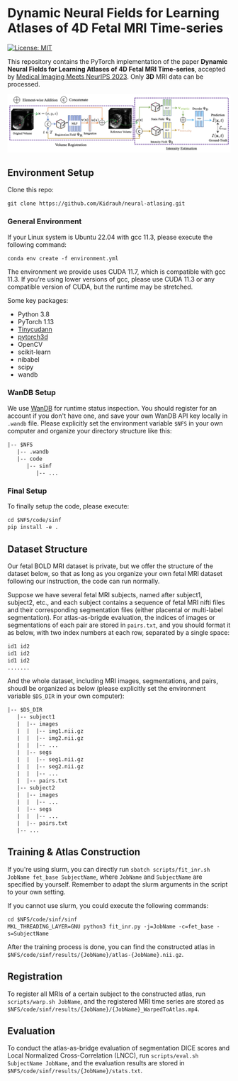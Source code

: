 # Dynamic Neural Fields for Learning Atlases of 4D Fetal MRI Time-series

[![License: MIT](https://img.shields.io/badge/License-MIT-yellow.svg)](https://github.com/clintonjwang/sinf/blob/main/LICENSE)

This repository contains the PyTorch implementation of the paper **Dynamic Neural Fields for Learning Atlases of 4D Fetal MRI Time-series**, accepted by [Medical Imaging Meets NeurIPS 2023](https://sites.google.com/view/med-neurips2023). Only **3D** MRI data can be processed.

![img](teaser.png)

## Environment Setup

Clone this repo:

```shell
git clone https://github.com/Kidrauh/neural-atlasing.git
```

### General Environment

If your Linux system is Ubuntu 22.04 with gcc 11.3, please execute the following command:

```shell
conda env create -f environment.yml
```

The environment we provide uses CUDA 11.7, which is compatible with gcc 11.3. If you're using lower versions of gcc, please use CUDA 11.3 or any compatible version of CUDA, but the runtime may be stretched.

Some key packages:

- Python 3.8
- PyTorch 1.13
- [Tinycudann](https://github.com/NVlabs/tiny-cuda-nn)
- [pytorch3d](https://github.com/facebookresearch/pytorch3d/blob/main/INSTALL.md)
- OpenCV
- scikit-learn
- nibabel
- scipy
- wandb

### WanDB Setup

We use [WanDB](https://wandb.ai/) for runtime status inspection. You should register for an account if you don't have one, and save your own WanDB API key locally in `.wandb` file. Please explicitly set the environment variable `$NFS` in your own computer and organize your directory structure like this:

```
|-- $NFS
   |-- .wandb
   |-- code
      |-- sinf
         |-- ...
```

### Final Setup

To finally setup the code, please execute:

```shell
cd $NFS/code/sinf
pip install -e .
```

## Dataset Structure

Our fetal BOLD MRI dataset is private, but we offer the structure of the dataset below, so that as long as you organize your own fetal MRI dataset following our instruction, the code can run normally.

Suppose we have several fetal MRI subjects, named after subject1, subject2, etc., and each subject contains a sequence of fetal MRI nifti files and their corresponding segmentation files (either placental or multi-label segmentation). For atlas-as-brigde evaluation, the indices of images or segmentations of each pair are stored in `pairs.txt`, and you should format it as below, with two index numbers at each row, separated by a single space:

```
id1 id2
id1 id2
id1 id2
.......
```

And the whole dataset, including MRI images, segmentations, and pairs, shoudl be organized as below (please explicitly set the environment variable `$DS_DIR` in your own computer):

```
|-- $DS_DIR
   |-- subject1
   |  |-- images
   |  |  |-- img1.nii.gz
   |  |  |-- img2.nii.gz
   |  |  |-- ...
   |  |-- segs
   |  |  |-- seg1.nii.gz
   |  |  |-- seg2.nii.gz
   |  |  |-- ...
   |  |-- pairs.txt
   |-- subject2
   |  |-- images
   |  |  |-- ...
   |  |-- segs
   |  |  |-- ...
   |  |-- pairs.txt
   |-- ...
```

## Training & Atlas Construction

If you're using slurm, you can directly run `sbatch scripts/fit_inr.sh JobName fet_base SubjectName`, where `JobName` and `SubjectName` are specified by yourself. Remember to adapt the slurm arguments in the script to your own setting.

If you cannot use slurm, you could execute the following commands:

```shell
cd $NFS/code/sinf/sinf
MKL_THREADING_LAYER=GNU python3 fit_inr.py -j=JobName -c=fet_base -s=SubjectName
```

After the training process is done, you can find the constructed atlas in `$NFS/code/sinf/results/{JobName}/atlas-{JobName}.nii.gz`.

## Registration

To register all MRIs of a certain subject to the constructed atlas, run `scripts/warp.sh JobName`, and the registered MRI time series are stored as `$NFS/code/sinf/results/{JobName}/{JobName}_WarpedToAtlas.mp4`.

## Evaluation

To conduct the atlas-as-bridge evaluation of segmentation DICE scores and Local Normalized Cross-Correlation (LNCC), run `scripts/eval.sh SubjectName JobName`, and the evaluation results are stored in `$NFS/code/sinf/results/{JobName}/stats.txt`.
